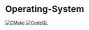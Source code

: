 # Operating-System
[![CMake](https://github.com/Masrik-Dahir/Operating-System/actions/workflows/c-cpp.yml/badge.svg)](https://github.com/Masrik-Dahir/Operating-System/actions/workflows/c-cpp.yml)
[![CodeQL](https://github.com/Masrik-Dahir/Operating-System/actions/workflows/codeql-analysis.yml/badge.svg)](https://github.com/Masrik-Dahir/Operating-System/actions/workflows/codeql-analysis.yml)
